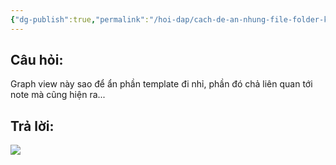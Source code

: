 ```yaml
---
{"dg-publish":true,"permalink":"/hoi-dap/cach-de-an-nhung-file-folder-khong-can-thiet-trong-graphview/","dgPassFrontmatter":true,"noteIcon":"2","created":"2024-01-19T05:28:06.017+07:00","updated":"2023-12-29T14:01:32.000+07:00"}
---
```


## Câu hỏi:
Graph view này sao để ẩn phần template đi nhỉ, phần đó chả liên quan tới note mà cũng hiện ra...

## Trả lời:
![](https://i.imgur.com/GE8nASe.png)
